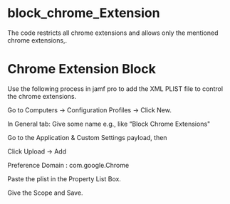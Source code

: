 # block_chrome_Extension
The code restricts all chrome extensions and allows only the mentioned chrome extensions,.

# Chrome Extension Block

Use the following process in jamf pro to add the XML PLIST file to control the chrome extensions.

Go to Computers -> Configuration Profiles -> Click New.

In General tab: Give some name e.g., like “Block Chrome Extensions"

Go to the Application & Custom Settings payload, then 

Click Upload -> Add

Preference Domain :  com.google.Chrome

Paste the plist in the Property List Box.

Give the Scope and Save. 

